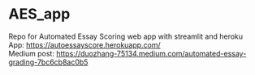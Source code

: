 # AES_app
Repo for Automated Essay Scoring web app with streamlit and heroku  
App: https://autoessayscore.herokuapp.com/    
Medium post: https://duozhang-75134.medium.com/automated-essay-grading-7bc6cb8ac0b5
